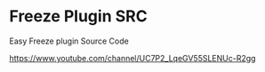 # Freeze Plugin SRC
Easy Freeze plugin Source Code

https://www.youtube.com/channel/UC7P2_LqeGV55SLENUc-R2gg
